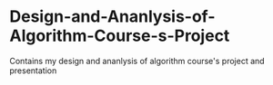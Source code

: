 # Design-and-Ananlysis-of-Algorithm-Course-s-Project
Contains my design and ananlysis of algorithm course's project and presentation

